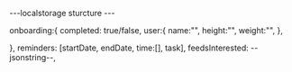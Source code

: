---localstorage sturcture ---

onboarding:{
completed: true/false,
user:{
name:"",
height:"",
weight:"",
},

},
reminders: [startDate, endDate, time:[], task],
feedsInterested: --jsonstring--,
